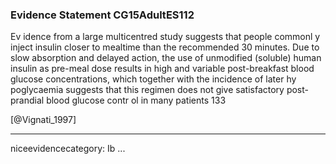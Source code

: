 ### Evidence Statement CG15AdultES112
Ev idence from a large multicentred study suggests that people commonl y inject insulin closer to mealtime than the recommended 30 minutes. Due to slow absorption and delayed action, the use of unmodified (soluble) human insulin as pre-meal dose results in high and variable post-breakfast blood glucose concentrations, which together with the incidence of later hy poglycaemia suggests that this regimen does not give satisfactory post-prandial blood glucose contr ol in many patients 133

[@Vignati_1997]

---
niceevidencecategory: Ib
...


